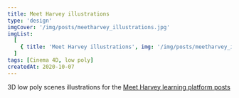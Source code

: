 ```yaml
---
title: Meet Harvey illustrations
type: 'design'
imgCover: '/img/posts/meetharvey_illustrations.jpg'
imgList:
  [
    { title: 'Meet Harvey illustrations', img: '/img/posts/meetharvey_illustrations_1.jpg' },
  ]
tags: [Cinema 4D, low poly]
createdAt: 2020-10-07
---
```


3D low poly scenes illustrations for the [Meet Harvey learning platform posts](https://meetharvey.co)